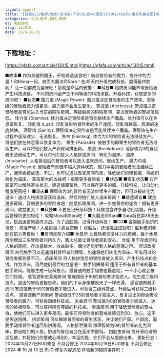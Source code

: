 ```yaml
---
layout: mypost
title: "[经营SLG/触手/像素/全动态/产卵/DL官中/更新][RJ01245835/東京乳業社团]MazeCave ~ 我的感官遮断触手地牢！/MazeCave~俺の感覚遮断触手ダンジョン![Ver1.03]"
categories: SLG,触手,冒险,像素
os: 电脑游戏
slug: a13015
date: 2024-10-31
---
```


## 下载地址：

[https://qfafa.com/article/13015.html](https://qfafa.com/article/13015.html)

■故事■
作为苏醒的魔王，开始建造迷宫吧！吸收冒险者的魔力，提升你的力量！和Mona一起，直面大魔法师Sara！在35天内升级完成科技，赢得最终胜利！
让一切都成为苗床吧！那就是命运的安排！
■科技■
陷阱房间能榨取冒险者产生科技点数。 不同的房间会产生不同等级的科技点数。升级科技，获取更多的房间吧！
■状态■
魔力值 (Magic Power):
魔力值决定冒险者的生产效率。高等级的冒险者魔力值更高，魔力值不会发生变化。
警戒值 (Alertness):
警戒值决定冒险者是否能进入当前的陷阱房间。等级越高的陷阱房间，要求冒险者的警戒值越低。
体力值 (Stamina):
体力值决定冒险者是否能继续生产魔晶。体力值可以在休息室恢复。
淫乱值 (Lust):
淫乱值影响冒险者的生产速度。淫乱值越高，高潮的速度越快。
理智值 (Sanity):
理智值决定冒险者是否能继续生产魔晶。理智值在生产过程中逐渐减少，无法恢复。
失神 (Fainting):
体力为0的冒险者无法继续生产。将他们放在休息室以恢复体力。
寄生 (Parasite):
被触手的卵寄生的冒险者无法继续生产。可以将他们放入产卵房间排出卵。
崩溃 (Breakdown):
理智值为0的冒险者无法继续生产。可以将他们放入人格排泄房间，转化为温床。
温床 (Incubator):
人格排泄后的冒险者可以放入温床房间，继续生产。
魔力中毒 (Magic Poison):
冒险者有低概率陷入这种状态。魔力中毒的冒险者无法继续生产，通常会被放逐。不过，也可以通过改变房间布局，降低她们的理智值，将她们转化为温床。
获取更大的收益吧！招募更多冒险者！
■状态■
■寄生状态■
在产卵室可以解除寄生状态。建造储藏室后，可以保存更多的卵。升级科技，让自动化程度更高吧！
■温床■
理智值为0的冒险者无法继续生产魔力，但可以被转化为温床！通过人格排泄室获取温床，然后将她们放入温床房间！
■建造建议■
建造更多房间，容纳更多的冒险者吧！随意拆除房间，进一步完善你的迷宫！拥有更多房间，收益更大！
■科技■
不要忘记升级科技！科技包含许多自动化功能，升级后管理将更加轻松！
攻略Mona和Sara吧！
■大魔法师Sara■
Sara将在第36天出现，挑战迷宫的最终决战。为了战胜她，记得升级科技！
■CG■
各类触手陷阱的场景！
包括产卵 / 人格排泄 / 感官遮断！
获胜后，还请挑战成就吧！胜利者的奖励在前方等着你！
■房间类型介绍■
休息所
让冒险者恢复体力的房间，每个休息所能增加三名冒险者的持久力。篝火总能让冒险者感到安心。
仓库
用于存放卵和人格的房间。存放量越大，收益越多。偶尔还能听到人格的高潮之声。
常识改变房间
古代触手可以迅速消耗冒险者的理智，加速将她们转化为温床。所有用过的冒险者都称赞不已。
苗床房间
将人格排泄后的冒险者放入房间，产生科技点和金钱。作为温床，用尽她们最后的力量吧！
触手陷阱房间
适用于所有冒险者的基本触手房间。能够生成一级科技点。最普通的触手怪物也最危险，一不小心就会被
它们压倒。
感官遮断史莱姆房间
警戒值低于80的冒险者才能进入。能生成二级科技点。逃出的冒险者报告称，他们的下半身像被剃光了一样光滑。
感官遮断触手房间
警戒值低于50的冒险者才能进入。可获得二级科技点，升级后可获得三级科技点。
感官遮断产卵房间
警戒值低于25的冒险者才能进入，反复进出的卵会吸收冒险者的魔力。可获得四级科技点。
丸吞房间
警戒值为0的冒险者才能进入，迷宫的终极陷阱。可以获得所有等级的科技点。
宝箱房间
用于降低冒险者的警戒值，使她们可以进入更多房间。最多可将冒险者的警戒值降低到50。放心，这不是传送陷阱。
排卵房间
可以解除冒险者的寄生状态，并让她们产卵。产卵后，需要手动将冒险者送回陷阱房间。
人格排泄房间
将理智值为0的冒险者转化为温床，排出她们的人格。排出的冒险者会在高潮中颤抖。
抱脸虫房间
提升冒险者的淫乱值，并将她们的警戒心降到0。幸运的是，它们不会从腹部出来。 
更新日志：
2024年10月27日BUG修复
不具合修正
2024年10月19日BUG修复
不具合修正
2024 年 10 月 13 日 BUG 修复内容追加
体验新的陷阱事件吧！